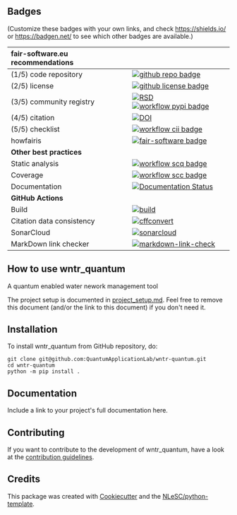 ## Badges

(Customize these badges with your own links, and check https://shields.io/ or https://badgen.net/ to see which other badges are available.)

| fair-software.eu recommendations | |
| :-- | :--  |
| (1/5) code repository              | [![github repo badge](https://img.shields.io/badge/github-repo-000.svg?logo=github&labelColor=gray&color=blue)](https://github.com/QuantumApplicationLab/wntr-quantum) |
| (2/5) license                      | [![github license badge](https://img.shields.io/github/license/QuantumApplicationLab/wntr-quantum)](https://github.com/QuantumApplicationLab/wntr-quantum) |
| (3/5) community registry           | [![RSD](https://img.shields.io/badge/rsd-wntr_quantum-00a3e3.svg)](https://www.research-software.nl/software/wntr_quantum) [![workflow pypi badge](https://img.shields.io/pypi/v/wntr_quantum.svg?colorB=blue)](https://pypi.python.org/project/wntr_quantum/) |
| (4/5) citation                     | [![DOI](https://zenodo.org/badge/DOI/<replace-with-created-DOI>.svg)](https://doi.org/<replace-with-created-DOI>) |
| (5/5) checklist                    | [![workflow cii badge](https://bestpractices.coreinfrastructure.org/projects/<replace-with-created-project-identifier>/badge)](https://bestpractices.coreinfrastructure.org/projects/<replace-with-created-project-identifier>) |
| howfairis                          | [![fair-software badge](https://img.shields.io/badge/fair--software.eu-%E2%97%8F%20%20%E2%97%8F%20%20%E2%97%8F%20%20%E2%97%8F%20%20%E2%97%8B-yellow)](https://fair-software.eu) |
| **Other best practices**           | &nbsp; |
| Static analysis                    | [![workflow scq badge](https://sonarcloud.io/api/project_badges/measure?project=QuantumApplicationLab_wntr-quantum&metric=alert_status)](https://sonarcloud.io/dashboard?id=QuantumApplicationLab_wntr-quantum) |
| Coverage                           | [![workflow scc badge](https://sonarcloud.io/api/project_badges/measure?project=QuantumApplicationLab_wntr-quantum&metric=coverage)](https://sonarcloud.io/dashboard?id=QuantumApplicationLab_wntr-quantum) |
| Documentation                      | [![Documentation Status](https://readthedocs.org/projects/wntr-quantum/badge/?version=latest)](https://wntr-quantum.readthedocs.io/en/latest/?badge=latest) |
| **GitHub Actions**                 | &nbsp; |
| Build                              | [![build](https://github.com/QuantumApplicationLab/wntr-quantum/actions/workflows/build.yml/badge.svg)](https://github.com/QuantumApplicationLab/wntr-quantum/actions/workflows/build.yml) |
| Citation data consistency          | [![cffconvert](https://github.com/QuantumApplicationLab/wntr-quantum/actions/workflows/cffconvert.yml/badge.svg)](https://github.com/QuantumApplicationLab/wntr-quantum/actions/workflows/cffconvert.yml) |
| SonarCloud                         | [![sonarcloud](https://github.com/QuantumApplicationLab/wntr-quantum/actions/workflows/sonarcloud.yml/badge.svg)](https://github.com/QuantumApplicationLab/wntr-quantum/actions/workflows/sonarcloud.yml) |
| MarkDown link checker              | [![markdown-link-check](https://github.com/QuantumApplicationLab/wntr-quantum/actions/workflows/markdown-link-check.yml/badge.svg)](https://github.com/QuantumApplicationLab/wntr-quantum/actions/workflows/markdown-link-check.yml) |

## How to use wntr_quantum

A quantum enabled water nework management tool

The project setup is documented in [project_setup.md](project_setup.md). Feel free to remove this document (and/or the link to this document) if you don't need it.

## Installation

To install wntr_quantum from GitHub repository, do:

```console
git clone git@github.com:QuantumApplicationLab/wntr-quantum.git
cd wntr-quantum
python -m pip install .
```

## Documentation

Include a link to your project's full documentation here.

## Contributing

If you want to contribute to the development of wntr_quantum,
have a look at the [contribution guidelines](CONTRIBUTING.md).

## Credits

This package was created with [Cookiecutter](https://github.com/audreyr/cookiecutter) and the [NLeSC/python-template](https://github.com/NLeSC/python-template).
